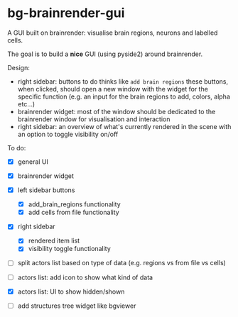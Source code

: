 # bg-brainrender-gui
A GUI built on brainrender: visualise brain regions, neurons and labelled cells. 

The goal is to build a **nice** GUI (using pyside2) around brainrender.

Design: 
  - right sidebar: buttons to do thinks like `add brain regions`
        these buttons, when clicked, should open a new window with the widget for the specific function (e.g. an input for the brain regions to add, colors, alpha etc...)
  - brainrender widget: most of the window should be dedicated to the brainrender window for visualisation and interaction
  - right sidebar: an overview of what's currently rendered in the scene with an option to toggle visibility on/off
  
  
To do:
 - [x] general UI
 - [x] brainrender widget
 - [x] left sidebar buttons
      - [x] add_brain_regions functionality
      - [x] add cells from file functionality
  - [x] right sidebar
       - [x] rendered item list
       - [x] visibility toggle functionality

  - [ ] split actors list based on type of data (e.g. regions vs from file vs cells)
  - [ ] actors list: add icon to show what kind of data
  - [x] actors list: UI to show hidden/shown

  - [ ] add structures tree widget like bgviewer
